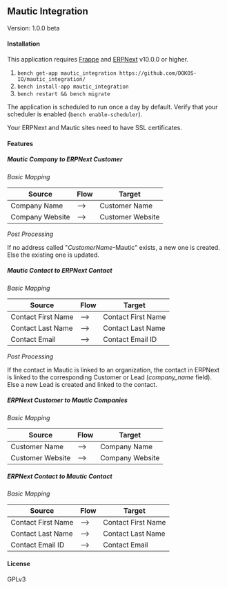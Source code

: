 ## Mautic Integration
Version: 1.0.0 beta

#### Installation

This application requires [Frappe](https://github.com/frappe/frappe) and [ERPNext](https://github.com/frappe/erpnext) v10.0.0 or higher.

1. `bench get-app mautic_integration https://github.com/DOKOS-IO/mautic_integration/`
2. `bench install-app mautic_integration`
3. `bench restart && bench migrate`

The application is scheduled to run once a day by default.
Verify that your scheduler is enabled (`bench enable-scheduler`).

Your ERPNext and Mautic sites need to have SSL certificates.

#### Features

##### Mautic Company to ERPNext Customer

*Basic Mapping*  

|Source|Flow|Target|
|---|---|---|
|Company Name| --> |Customer Name|
|Company Website| --> |Customer Website|

*Post Processing*  

If no address called "*CustomerName*-Mautic" exists, a new one is created.  
Else the existing one is updated.

##### Mautic Contact to ERPNext Contact

*Basic Mapping*  

|Source|Flow|Target|
|---|---|---|
|Contact First Name| --> |Contact First Name|
|Contact Last Name| --> |Contact Last Name|
|Contact Email| --> |Contact Email ID|

*Post Processing*  

If the contact in Mautic is linked to an organization, the contact in ERPNext is linked to the corresponding Customer or Lead (*company_name* field).  
Else a new Lead is created and linked to the contact.

##### ERPNext Customer to Mautic Companies

*Basic Mapping*  

|Source|Flow|Target|
|---|---|---|
|Customer Name| --> |Company Name|
|Customer Website| --> |Company Website|

##### ERPNext Contact to Mautic Contact

*Basic Mapping*  

|Source|Flow|Target|
|---|---|---|
|Contact First Name| --> |Contact First Name|
|Contact Last Name| --> |Contact Last Name|
|Contact Email ID| --> |Contact Email|

#### License
GPLv3

